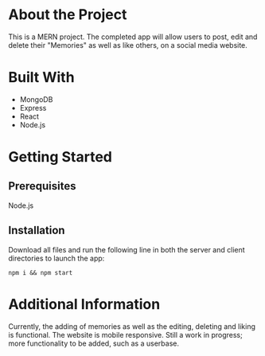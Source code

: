 # About the Project

This is a MERN project. The completed app will allow users to post, edit and delete their "Memories" as well as like others, on a social media website.

# Built With

- MongoDB
- Express
- React
- Node.js

# Getting Started

## Prerequisites

Node.js

## Installation

Download all files and run the following line in both the server and client directories to launch the app:
```
npm i && npm start
```

# Additional Information

Currently, the adding of memories as well as the editing, deleting and liking is functional.
The website is mobile responsive.
Still a work in progress; more functionality to be added, such as a userbase.
